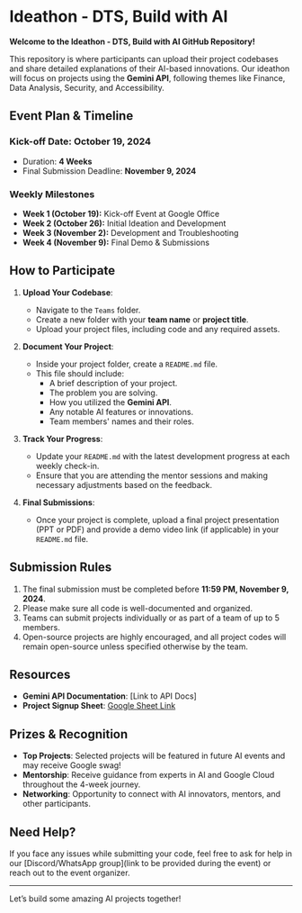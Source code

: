 # Ideathon - DTS, Build with AI

**Welcome to the Ideathon - DTS, Build with AI GitHub Repository!**

This repository is where participants can upload their project codebases and share detailed explanations of their AI-based innovations. Our ideathon will focus on projects using the **Gemini API**, following themes like Finance, Data Analysis, Security, and Accessibility.

## Event Plan & Timeline

### Kick-off Date: **October 19, 2024**
- Duration: **4 Weeks**
- Final Submission Deadline: **November 9, 2024**
  
### Weekly Milestones
- **Week 1 (October 19):** Kick-off Event at Google Office
- **Week 2 (October 26):** Initial Ideation and Development
- **Week 3 (November 2):** Development and Troubleshooting
- **Week 4 (November 9):** Final Demo & Submissions

## How to Participate

1. **Upload Your Codebase**:
   - Navigate to the `Teams` folder.
   - Create a new folder with your **team name** or **project title**.
   - Upload your project files, including code and any required assets.
   
2. **Document Your Project**:
   - Inside your project folder, create a `README.md` file.
   - This file should include:
     - A brief description of your project.
     - The problem you are solving.
     - How you utilized the **Gemini API**.
     - Any notable AI features or innovations.
     - Team members' names and their roles.

3. **Track Your Progress**:
   - Update your `README.md` with the latest development progress at each weekly check-in.
   - Ensure that you are attending the mentor sessions and making necessary adjustments based on the feedback.

4. **Final Submissions**:
   - Once your project is complete, upload a final project presentation (PPT or PDF) and provide a demo video link (if applicable) in your `README.md` file.

## Submission Rules

1. The final submission must be completed before **11:59 PM, November 9, 2024**.
2. Please make sure all code is well-documented and organized.
3. Teams can submit projects individually or as part of a team of up to 5 members.
4. Open-source projects are highly encouraged, and all project codes will remain open-source unless specified otherwise by the team.

## Resources

- **Gemini API Documentation**: [Link to API Docs]
- **Project Signup Sheet**: [Google Sheet Link](https://docs.google.com/spreadsheets/d/1CKk5nGu9Vj1Ax5xHM5WPiq8Lu7hkRwid8V5CK2OeUSI/edit?gid=0#gid=0)

## Prizes & Recognition

- **Top Projects**: Selected projects will be featured in future AI events and may receive Google swag!
- **Mentorship**: Receive guidance from experts in AI and Google Cloud throughout the 4-week journey.
- **Networking**: Opportunity to connect with AI innovators, mentors, and other participants.

## Need Help?

If you face any issues while submitting your code, feel free to ask for help in our [Discord/WhatsApp group](link to be provided during the event) or reach out to the event organizer.

---

Let’s build some amazing AI projects together!
